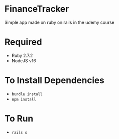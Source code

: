 # FinanceTracker

Simple app made on ruby on rails in the udemy course 

# Required
* Ruby 2.7.2
* NodeJS v16

# To Install Dependencies
* `bundle install`
* `npm install`
# To Run
* `rails s`
